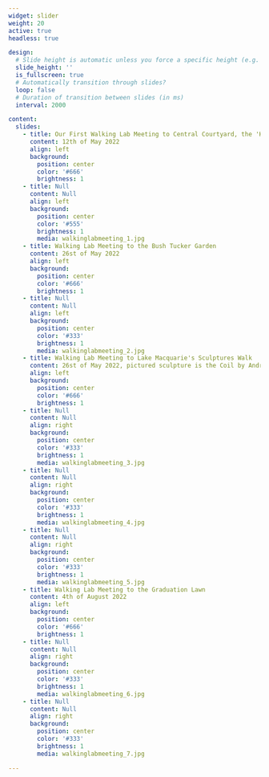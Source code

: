 ```yaml
---
widget: slider
weight: 20
active: true
headless: true

design:
  # Slide height is automatic unless you force a specific height (e.g. '400px')
  slide_height: ''
  is_fullscreen: true
  # Automatically transition through slides?
  loop: false
  # Duration of transition between slides (in ms)
  interval: 2000

content:
  slides:
    - title: Our First Walking Lab Meeting to Central Courtyard, the 'Heart' of Wallumattagal Campus 
      content: 12th of May 2022
      align: left
      background:
        position: center
        color: '#666'
        brightness: 1
    - title: Null
      content: Null
      align: left
      background:
        position: center
        color: '#555'
        brightness: 1
        media: walkinglabmeeting_1.jpg
    - title: Walking Lab Meeting to the Bush Tucker Garden 
      content: 26st of May 2022
      align: left
      background:
        position: center
        color: '#666'
        brightness: 1
    - title: Null
      content: Null
      align: left
      background:
        position: center
        color: '#333'
        brightness: 1
        media: walkinglabmeeting_2.jpg
    - title: Walking Lab Meeting to Lake Macquarie's Sculptures Walk
      content: 26st of May 2022, pictured sculpture is the Coil by Andrew Rogers (2003)
      align: left
      background:
        position: center
        color: '#666'
        brightness: 1
    - title: Null
      content: Null
      align: right
      background:
        position: center
        color: '#333'
        brightness: 1
        media: walkinglabmeeting_3.jpg
    - title: Null
      content: Null
      align: right
      background:
        position: center
        color: '#333'
        brightness: 1
        media: walkinglabmeeting_4.jpg
    - title: Null
      content: Null
      align: right
      background:
        position: center
        color: '#333'
        brightness: 1
        media: walkinglabmeeting_5.jpg
    - title: Walking Lab Meeting to the Graduation Lawn
      content: 4th of August 2022
      align: left
      background:
        position: center
        color: '#666'
        brightness: 1
    - title: Null
      content: Null
      align: right
      background:
        position: center
        color: '#333'
        brightness: 1
        media: walkinglabmeeting_6.jpg
    - title: Null
      content: Null
      align: right
      background:
        position: center
        color: '#333'
        brightness: 1
        media: walkinglabmeeting_7.jpg

---
```

